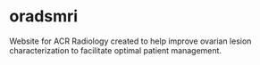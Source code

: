 # oradsmri
Website for ACR Radiology created to help improve ovarian lesion characterization to facilitate optimal patient management.
